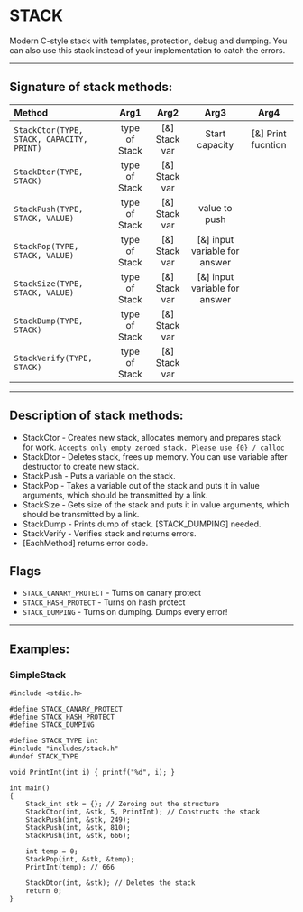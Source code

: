 # STACK
Modern C-style stack with templates, protection, debug and dumping. You can also use this stack instead of your implementation to catch the errors.

-------------
## Signature of stack methods:
| Method | Arg1 | Arg2 | Arg3 | Arg4 |
|:----------------|:---------:|:---------:|:---------:|:---------:|
| ```StackCtor(TYPE, STACK, CAPACITY, PRINT)``` | type of Stack | [&] Stack var | Start capacity | [&] Print fucntion |
| ```StackDtor(TYPE, STACK)``` | type of Stack | [&] Stack var | | |
| ```StackPush(TYPE, STACK, VALUE)``` | type of Stack | [&] Stack var | value to push |  |
| ```StackPop(TYPE, STACK, VALUE)``` | type of Stack | [&] Stack var | [&] input variable for answer |  |
| ```StackSize(TYPE, STACK, VALUE)``` | type of Stack | [&] Stack var | [&] input variable for answer |  |
| ```StackDump(TYPE, STACK)``` | type of Stack | [&] Stack var |  |  |
| ```StackVerify(TYPE, STACK)``` | type of Stack | [&] Stack var |  |  |

--------------
## Description of stack methods:
* StackCtor - Creates new stack, allocates memory and prepares stack for work. `Accepts only empty zeroed stack. Please use {0} / calloc`
* StackDtor - Deletes stack, frees up memory. You can use variable after destructor to create new stack.
* StackPush - Puts a variable on the stack.
* StackPop - Takes a variable out of the stack and puts it in value arguments, which should be transmitted by a link.
* StackSize - Gets size of the stack and puts it in value arguments, which should be transmitted by a link.
* StackDump - Prints dump of stack. [STACK_DUMPING] needed.
* StackVerify - Verifies stack and returns errors.
* [EachMethod] returns error code.

## Flags
* ```STACK_CANARY_PROTECT``` - Turns on canary protect
* ```STACK_HASH_PROTECT``` - Turns on hash protect
* ```STACK_DUMPING``` - Turns on dumping. Dumps every error!

------------------------------------------------------
## Examples:

### SimpleStack
```
#include <stdio.h>

#define STACK_CANARY_PROTECT
#define STACK_HASH_PROTECT
#define STACK_DUMPING

#define STACK_TYPE int
#include "includes/stack.h"
#undef STACK_TYPE

void PrintInt(int i) { printf("%d", i); }

int main()
{
    Stack_int stk = {}; // Zeroing out the structure
    StackCtor(int, &stk, 5, PrintInt); // Constructs the stack
    StackPush(int, &stk, 249);
    StackPush(int, &stk, 810);
    StackPush(int, &stk, 666);

    int temp = 0;
    StackPop(int, &stk, &temp);
    PrintInt(temp); // 666

    StackDtor(int, &stk); // Deletes the stack
    return 0;
}
```